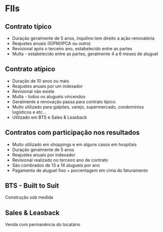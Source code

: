 # FIIs

## Contrato típico
* Duração geralmente de 5 anos, inquilino tem direito a ação renovatória
* Reajustes anuais (IGPM/IPCA ou outro)
* Revisional após o terceiro ano, estabelecido entre as partes
* Multa - estabelecido entre as partes, geralmente 4 a 6 meses de aluguel

## Contrato atípico
* Duração de 10 anos ou mais
* Reajustes anuais por um indexador
* Revisional não existe
* Multa - todos os alugueis vincendos
* Geralmente a renovação passa para contrato típico.
* Muito utilizado para galpões, varejo, supermercado, condomínios logísticos e etc...
* Utilizado em BTS e Sales & Leasback

## Contratos com participação nos resultados
* Muito utilizado em shoppings e em alguns casos em hospitais
* Duração geralmente de 5 anos
* Reajustes anuais por indexador
* Revisional realizado no terceiro ano de contrato
* São combrados de 13 a 14 alugueis por ano
* Pagamento de aluguel fixo + porcentagem em cima do faturamento

## BTS - Built to Suit
Construção sob medida

## Sales & Leasback
Venda com permanência do locatário